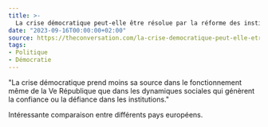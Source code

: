 ```yaml
---
title: >-
  La crise démocratique peut-elle être résolue par la réforme des institutions ?
date: "2023-09-16T00:00:00+02:00"
source: https://theconversation.com/la-crise-democratique-peut-elle-etre-resolue-par-la-reforme-des-institutions-208248
tags:
- Politique
- Démocratie
---
```


"La crise démocratique prend moins sa source dans le fonctionnement même de la Ve République que dans les dynamiques sociales qui génèrent la confiance ou la défiance dans les institutions."

Intéressante comparaison entre différents pays européens.